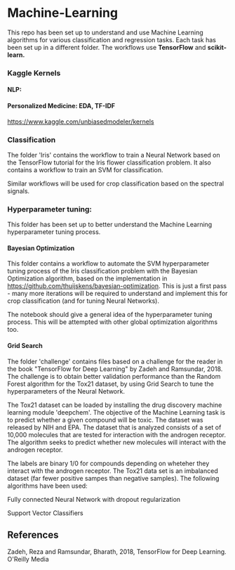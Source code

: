 # Machine-Learning

This repo has been set up to understand and use Machine Learning algorithms for various classification and regression tasks. Each task has been set up in a different folder. The workflows use **TensorFlow** and **scikit-learn.**


### Kaggle Kernels

#### NLP:

#### Personalized Medicine: EDA, TF-IDF

https://www.kaggle.com/unbiasedmodeler/kernels



### Classification

The folder 'Iris' contains the workflow to train a Neural Network based on the TensorFlow tutorial for the Iris flower classification problem. It also contains a workflow to train an SVM for classification.

Similar workflows will be used for crop classification based on the spectral signals.


### Hyperparameter tuning:

This folder has been set up to better understand the Machine Learning hyperparameter tuning process.


#### Bayesian Optimization

This folder contains a workflow to automate the SVM hyperparameter tuning process of the Iris classification problem with the Bayesian Optimization algorithm, based on the implementation in https://github.com/thuijskens/bayesian-optimization. This is just a first pass - many more iterations will be required to understand and implement this for crop classification (and for tuning Neural Networks).

The notebook should give a general idea of the hyperparameter tuning process. This will be attempted with other global optimization algorithms too.


#### Grid Search

The folder 'challenge' contains files based on a challenge for the reader in the book "TensorFlow for Deep Learning" by Zadeh and Ramsundar, 2018. The challenge is to obtain better validation performance than the Random Forest algorithm for the Tox21 dataset, by using Grid Search to tune the hyperparameters of the Neural Network.

The Tox21 dataset can be loaded by installing the drug discovery machine learning module 'deepchem'. The objective of the Machine Learning task is to predict whether a given compound will be toxic. The dataset was released by NIH and EPA. The dataset that is analyzed consists of a set of 10,000 molecules that are tested for interaction with the androgen receptor. The algorithm seeks to predict whether new molecules will interact with the androgen receptor.

The labels are binary 1/0 for compounds depending on wheteher they interact with the androgen receptor. The Tox21 data set is an imbalanced dataset (far fewer positive sampes than negative samples). The following algorithms have been used:

Fully connected Neural Network with dropout regularization

Support Vector Classifiers



## References

Zadeh, Reza and Ramsundar, Bharath, 2018, TensorFlow for Deep Learning. O'Reilly Media
